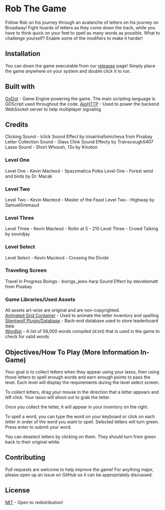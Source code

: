 # Rob The Game
Follow Rob on his journey through an avalanche of letters on his journey on Broadway! Fight hoards of letters as they come down the track, while you have to think quick on your feet to spell as many words as possible. What to challenge yourself? Enable some of the modifiers to make it harder!

## Installation

You can down the game executable from our [releases](https://github.com/PikeNote/fbla-babey/releases/) page! Simply place the game anywhere on your system and double click it to run.

## Built with
[GoDot](https://github.com/godotengine/godot) - Game Engine powering the game. The main scripting language is GDScript used throughout the code.
[AioHTTP](https://www.google.com/search?client=firefox-b-1-d&q=aiohttp) - Used to power the backend WebSocket server to help multiplayer signaling

## Credits
Clicking Sound - lclick Sound Effect by irinairinafomicheva from Pixabay
Letter Collection Sound - Glass Clink Sound Effecty by Trainscough5407
Lasso Sound - Short Whoosh, 13x by Kinoton

### Level One
Level One - Kevin Macleod - Spazzmatica Polka
Level One - Forest wind and birds by Dr. Macak

### Level Two
Level Two - Kevin Macleod - Master of the Feast
Level Two - Highway by SamuelGremaud

### Level Three
Level Three - Kevin Macleod - Rollin at 5 - 210
Level Three - Crowd Talking by soundjay

### Level Select
Level Select - Kevin Macleod - Crossing the Divide


### Traveling Screen
Travel In Progress Boings - boings_jews-harp Sound Effect by stevielematt from Pixabay

### Game Libraries/Used Assets
All assets art-wise are original and are non-copyrighted.  
[Animated Grid Container](https://github.com/gmarais/AnimatedGridContainerPlugin) - Used to animate the letter inventory and spelling  
[Silentwolf Plugin/Database](https://silentwolf.com/) - Back-end database used to store leaderboard data  
[Wordlist](https://github.com/jeremy-rifkin/Wordlist/tree/master/res) - A list of 58,000 words compiled (d.txt) that is used in the game to check for valid words

## Objectives/How To Play (More Information In-Game)
Your goal is to collect letters when they appear using your lasso, then using those letters to spell enough words and earn enough points to pass the level. Each level will display the requirements during the level select screen.  
  
To collect letters, drag your mouse in the direction that a letter appears and left click. Your lasso will shoot out to grab the letter.  
  
Once you collect the letter, it will appear in your inventory on the right.  

To spell a word, you can type the word on your keyboard or click on each letter in order of the word you want to spell. Selected letters will turn green. Press enter to submit your word.

You can deselect letters by clicking on them. They should turn from green back to their original white.

## Contributing

Pull requests are welcome to help improve the game! For anything major, please open up an issue on GitHub so it can be appropriately discussed.

## License

[MIT](https://choosealicense.com/licenses/mit/) - Open to redistribution!